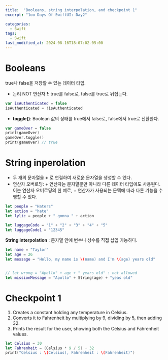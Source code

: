 ```yaml
---
title:  "Booleans, string interpolation, and checkpoint 1"
excerpt: "1oo Days Of SwiftUI: Day2"

categories:
  - Swift
tags:
  - Swift
last_modified_at: 2024-08-16T18:07:02-05:00
---
```


# Booleans
true나 false을 저장할 수 있는 데이터 타입.


- 논리 NOT 연산자 **!**: true를 false로, false를 true로 뒤집는다.
```swift
var isAuthenticated = false
isAuthenticated = !isAuthenticated
```

- **toggle()**: Boolean 값의 상태를 true에서 false로, false에서 true로 전환한다.
```swift
var gameOver = false
print(gameOver)
gameOver.toggle()
print(gameOver) // true
```

# String inperolation
- 두 개의 문자열을 **+** 로 연결하여 새로운 문자열을 생성할 수 있다.
- 연산자 오버로딩: + 연산자는 문자열뿐만 아니라 다른 데이터 타입에도 사용된다. 이는 연산자 오버로딩의 한 예로, + 연산자가 사용되는 문맥에 따라 다른 기능을 수행할 수 있다.

```swift
let people = "Haters"
let action = "hate"
let lylic = people + " gonna " + action

let luggageCode = "1" + "2" + "3" + "4" + "5"
let luggageCode1 = "12345"
```
**String interpolation** : 문자열 안에 변수나 상수를 직접 삽입 가능하다.
```swift
let name = "Taylor"
let age = 26
let message = "Hello, my name is \(name) and I'm \(age) years old"
```
```swift

// let wrong = "Apollo" + age + " years old" : not allowed
let missionMessage = "Apollo" + String(age) + "yeas old"
```

# Checkpoint 1
1. Creates a constant holding any temperature in Celsius.
2. Converts it to Fahrenheit by multiplying by 9, dividing by 5, then adding 32.
3. Prints the result for the user, showing both the Celsius and Fahrenheit values.

```swift
let Celsius = 30
let Fahrenheit = (Celsius * 9 / 5) + 32
print("Celsius : \(Celsius), Fahrenheit : \(Fahrenheit)")
```
